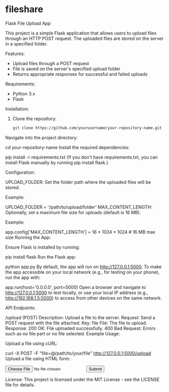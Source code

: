 # fileshare

Flask File Upload App

This project is a simple Flask application that allows users to upload files through an HTTP POST request.
The uploaded files are stored on the server in a specified folder.

Features:
- Upload files through a POST request
- File is saved on the server's specified upload folder
- Returns appropriate responses for successful and failed uploads

Requirements:
- Python 3.x
- Flask

Installation:
1. Clone the repository:
   ```bash
   git clone https://github.com/yourusername/your-repository-name.git
Navigate into the project directory:

cd your-repository-name
Install the required dependencies:


pip install -r requirements.txt
(If you don't have requirements.txt, you can install Flask manually by running pip install flask.)

Configuration:

UPLOAD_FOLDER: Set the folder path where the uploaded files will be stored.

Example:

UPLOAD_FOLDER = '/path/to/upload/folder'
MAX_CONTENT_LENGTH: Optionally, set a maximum file size for uploads (default is 16 MB).

Example:


app.config['MAX_CONTENT_LENGTH'] = 16 * 1024 * 1024  # 16 MB max size
Running the App:

Ensure Flask is installed by running:


pip install flask
Run the Flask app:

python app.py
By default, the app will run on http://127.0.0.1:5000. To make the app accessible on your local network (e.g., for testing on your phone), run the app with:


app.run(host='0.0.0.0', port=5000)
Open a browser and navigate to http://127.0.0.1:5000 to test locally, or use your local IP address (e.g., http://192.168.1.5:5000) to access from other devices on the same network.

API Endpoints:

/upload (POST)
Description: Upload a file to the server.
Request: Send a POST request with the file attached.
Key: file
File: The file to upload.
Response:
200 OK: File uploaded successfully.
400 Bad Request: Errors such as no file part or no file selected.
Example Usage:

Upload a file using cURL:

curl -X POST -F "file=@/path/to/your/file" http://127.0.0.1:5000/upload
Upload a file using HTML form:

<!DOCTYPE html>
<html>
  <body>
    <form action="http://127.0.0.1:5000/upload" method="POST" enctype="multipart/form-data">
      <input type="file" name="file">
      <input type="submit">
    </form>
  </body>
</html>
License: This project is licensed under the MIT License - see the LICENSE file for details.
